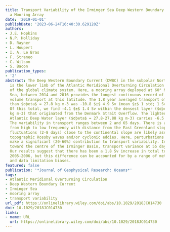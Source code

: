 ```yaml
---
title: Transport Variability of the Irminger Sea Deep Western Boundary Current from
  a Mooring Array
date: '2019-01-01'
publishDate: '2023-06-24T16:40:30.629120Z'
authors:
- J.E. Hopkins
- N.P. Holliday
- D. Rayner
- L. Houpert
- I. A. Le Bras
- F. Straneo
- C. Wilson
- S. Bacon
publication_types:
- '2'
abstract: The Deep Western Boundary Current (DWBC) in the subpolar North Atlantic
  is the lower limb of the Atlantic Meridional Overturning Circulation and a key component
  of the global climate system. Here, a mooring array deployed at 60° N in the Irminger
  Sea, between 2014 and 2016 provides the longest continuous record of total DWBC
  volume transport at this latitude. The 1.8 year averaged transport of water denser
  than $σþeta$ = 27.8 kg m-3 was -10.8 $±$ 4.9 Sv (mean $±$ 1 std; 1 Sv = 106 m3 s-1).
  Of this total, we find -4.1 $±$ 1.4 Sv within the densest layer ($σþeta$ $>$ 27.88
  kg m-3) that originated from the Denmark Strait Overflow. The lighter North East
  Atlantic Deep Water layer ($σþeta$ = 27.8-27.88 kg m-3) carries -6.5 $±$ 7.7 Sv.
  The variability in transport ranges between 2 and 65 days. There is a distinct shift
  from high to low frequency with distance from the East Greenland slope. High frequency
  fluctuations (2-8 days) close to the continental slope are likely associated with
  topographic Rossby waves and/or cyclonic eddies. Here, perturbations in layer thickness
  make a significant (20-60%) contribution to transport variability. In deeper water,
  toward the centre of the Irminger Basin, transport variance at 55 days dominates.
  Our results suggest that there has been a 1.8 Sv increase in total transport since
  2005-2006, but this difference can be accounted for by a range of methodological
  and data limitation biases.
featured: false
publication: '*Journal of Geophysical Research: Oceans*'
tags:
- Atlantic Meridional Overturning Circulation
- Deep Western Boundary Current
- Irminger Sea
- mooring array
- transport variability
url_pdf: https://onlinelibrary.wiley.com/doi/abs/10.1029/2018JC014730
doi: 10.1029/2018JC014730
links:
- name: URL
  url: https://onlinelibrary.wiley.com/doi/abs/10.1029/2018JC014730
---
```


